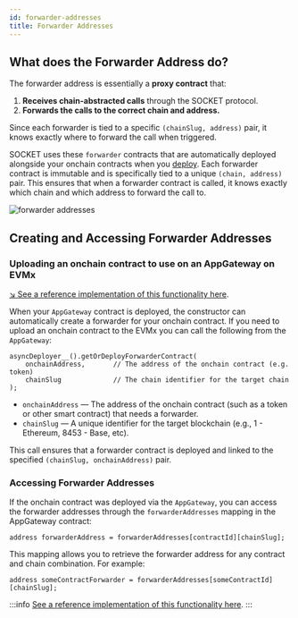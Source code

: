 ```yaml
---
id: forwarder-addresses
title: Forwarder Addresses
---
```


## What does the Forwarder Address do?

The forwarder address is essentially a **proxy contract** that:
1. **Receives chain-abstracted calls** through the SOCKET protocol.
2. **Forwards the calls to the correct chain and address.**

Since each forwarder is tied to a specific `(chainSlug, address)` pair, it knows exactly where to forward the call when triggered.

SOCKET uses these `forwarder` contracts that are automatically deployed alongside your onchain contracts when you [deploy](/deploy). Each forwarder contract is immutable and is specifically tied to a unique `(chain, address)` pair. This ensures that when a forwarder contract is called, it knows exactly which chain and which address to forward the call to.

<div style={{ display: 'flex', justifyContent: 'center' }}>
    <img src="/img/forwarder-addresses.svg" alt="forwarder addresses" style={{ width: '100%' }} />
</div>

## Creating and Accessing Forwarder Addresses

### Uploading an onchain contract to use on an AppGateway on EVMx

[↘ See a reference implementation of this functionality here](https://github.com/SocketDotTech/socket-test-app/blob/master/src/forwarder-on-evmx/UploadAppGateway.sol).

When your `AppGateway` contract is deployed, the constructor can automatically create a forwarder for your onchain contract. If you need to upload an onchain contract to the EVMx you can call the following from the `AppGateway`:

```solidity
asyncDeployer__().getOrDeployForwarderContract(
    onchainAddress,       // The address of the onchain contract (e.g. token)
    chainSlug             // The chain identifier for the target chain
);
```

- `onchainAddress` — The address of the onchain contract (such as a token or other smart contract) that needs a forwarder.
- `chainSlug` — A unique identifier for the target blockchain (e.g., 1 - Ethereum, 8453 - Base, etc).

This call ensures that a forwarder contract is deployed and linked to the specified `(chainSlug, onchainAddress)` pair.

### Accessing Forwarder Addresses

If the onchain contract was deployed via the `AppGateway`, you can access the forwarder addresses through the `forwarderAddresses` mapping in the AppGateway contract:

```solidity
address forwarderAddress = forwarderAddresses[contractId][chainSlug];
```

This mapping allows you to retrieve the forwarder address for any contract and chain combination. For example:

```solidity
address someContractForwarder = forwarderAddresses[someContractId][chainSlug];
```

:::info
[See a reference implementation of this functionality here](https://github.com/SocketDotTech/socket-test-app/blob/master/src/forwarder-on-evmx/UploadAppGateway.sol).
:::
